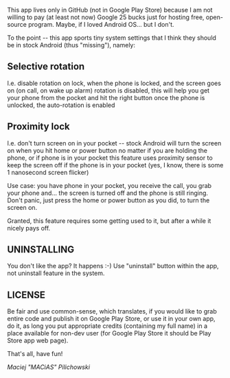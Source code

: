 This app lives only in GitHub (not in Google Play Store) because I am not willing to pay (at least not now) Google 25 bucks
just for hosting free, open-source program. Maybe, if I loved Android OS... but I don't.

To the point -- this app sports tiny system settings that I think they should be in stock Android (thus "missing"), namely:

##  Selective rotation 

I.e. disable rotation on lock, when the phone is locked, and the screen goes on (on call, on wake up alarm) 
rotation is disabled, this will help you get your phone from the pocket and hit the right button
once the phone is unlocked, the auto-rotation is enabled
                              
## Proximity lock 

I.e. don't turn screen on in your pocket -- stock Android will turn the screen on when you hit home or 
power button no matter if you are holding the phone, or if phone is in your pocket
this feature uses proximity sensor to keep the screen off if the phone is in your pocket 
(yes, I know, there is some 1 nanosecond screen flicker)
                    
Use case: you have phone in your pocket, you receive the call, you grab your phone and... the screen is 
turned off and the phone is still ringing. Don't panic, just press the home or power button as you did, 
to turn the screen on.
                    
Granted, this feature requires some getting used to it, but after a while it nicely pays off.
                    
                    
## UNINSTALLING

You don't like the app? It happens :-) Use "uninstall" button within the app, not uninstall feature in the system.


## LICENSE

Be fair and use common-sense, which translates, if you would like to grab entire code and publish it on Google Play Store, 
or use it in your own app, do it, as long you put appropriate credits (containing my full name) in a place available for non-dev 
user (for Google Play Store it should be Play Store app web page).

That's all, have fun!
 
*Maciej "MACiAS" Pilichowski*
                    